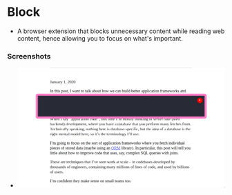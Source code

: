 # Block

- A browser extension that blocks unnecessary content while reading web content, hence allowing you to focus on what's important.

### Screenshots

- ![reading an artical](./screenshots/001.png)
